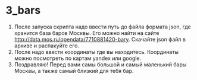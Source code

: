 # 3_bars

1. После запуска скрипта надо ввести путь до файла формата json, где хранится база баров Москвы. Его можно найти на сайте http://data.mos.ru/opendata/7710881420-bary. Скачайте json файл в архиве и распакуйте его.
2. После надо ввести координаты где вы находитесь. Координаты можно посмотреть по картам yandex или google.
3. Поздравляю! Перед вами самы большой и самый маленький бары Москвы, а также самый близкий для тебя бар.

